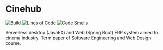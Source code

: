 # Cinehub

![Build](https://github.com/TTBMP/Cinehub/workflows/Build/badge.svg)
[![Lines of Code](https://sonarcloud.io/api/project_badges/measure?project=TTBMP_Cinehub&metric=ncloc)](https://sonarcloud.io/dashboard?id=TTBMP_Cinehub)
[![Code Smells](https://sonarcloud.io/api/project_badges/measure?project=TTBMP_Cinehub&metric=code_smells)](https://sonarcloud.io/dashboard?id=TTBMP_Cinehub)

Serverless desktop (JavaFX) and Web (Spring Boot) ERP system aimed to cinema industry. Term paper of Software Engineering and Web Design course.
